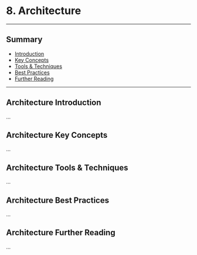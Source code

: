 # 8. Architecture
---
## Summary
- [Introduction](#architecture-introduction)
- [Key Concepts](#architecture-key-concepts)
- [Tools & Techniques](#architecture-tools-techniques)
- [Best Practices](#architecture-best-practices)
- [Further Reading](#architecture-further-reading)
---

## Architecture Introduction

...

## Architecture Key Concepts

...

## Architecture Tools & Techniques

...

## Architecture Best Practices

...

## Architecture Further Reading

...
